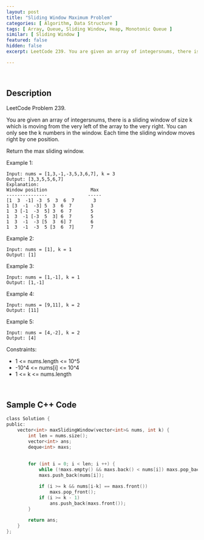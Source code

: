```yaml
---
layout: post
title: "Sliding Window Maximum Problem"
categories: [ Algorithm, Data Structure ]
tags: [ Array, Queue, Sliding Window, Heap, Monotonic Queue ]
similar: [ Sliding Window ]
featured: false
hidden: false
excerpt: LeetCode 239. You are given an array of integersnums, there is a sliding window of size k which is moving from the very left of the array to the very right. You can only see the k numbers in the window. Each time the sliding window moves right by one position.

---
```


<br />

## Description

LeetCode Problem 239.

You are given an array of integersnums, there is a sliding window of size k which is moving from the very left of the array to the very right. You can only see the k numbers in the window. Each time the sliding window moves right by one position.

Return the max sliding window.

Example 1:
```
Input: nums = [1,3,-1,-3,5,3,6,7], k = 3
Output: [3,3,5,5,6,7]
Explanation: 
Window position                Max
---------------               -----
[1  3  -1] -3  5  3  6  7       3
1 [3  -1  -3] 5  3  6  7       3
1  3 [-1  -3  5] 3  6  7       5
1  3  -1 [-3  5  3] 6  7       5
1  3  -1  -3 [5  3  6] 7       6
1  3  -1  -3  5 [3  6  7]      7
```

Example 2:
```
Input: nums = [1], k = 1
Output: [1]
```

Example 3:
```
Input: nums = [1,-1], k = 1
Output: [1,-1]
```

Example 4:
```
Input: nums = [9,11], k = 2
Output: [11]
```

Example 5:
```
Input: nums = [4,-2], k = 2
Output: [4]
```

Constraints:
* 1 <= nums.length <= 10^5
* -10^4 <= nums[i] <= 10^4
* 1 <= k <= nums.length

<br />

## Sample C++ Code


```c
class Solution {
public:
    vector<int> maxSlidingWindow(vector<int>& nums, int k) {
        int len = nums.size();
        vector<int> ans;
        deque<int> maxs;
        
        
        for (int i = 0; i < len; i ++) {
            while (!maxs.empty() && maxs.back() < nums[i]) maxs.pop_back();
            maxs.push_back(nums[i]);

            if (i >= k && nums[i-k] == maxs.front())
                maxs.pop_front();
            if (i >= k - 1)
                ans.push_back(maxs.front());
        }
        
        return ans;
    }
};
```


